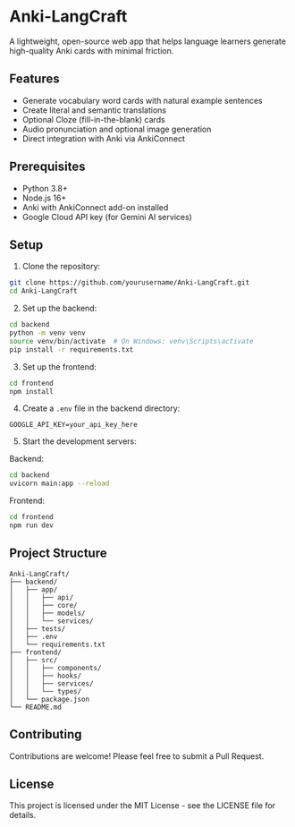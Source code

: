 # Anki-LangCraft

A lightweight, open-source web app that helps language learners generate high-quality Anki cards with minimal friction.

## Features

- Generate vocabulary word cards with natural example sentences
- Create literal and semantic translations
- Optional Cloze (fill-in-the-blank) cards
- Audio pronunciation and optional image generation
- Direct integration with Anki via AnkiConnect

## Prerequisites

- Python 3.8+
- Node.js 16+
- Anki with AnkiConnect add-on installed
- Google Cloud API key (for Gemini AI services)

## Setup

1. Clone the repository:
```bash
git clone https://github.com/yourusername/Anki-LangCraft.git
cd Anki-LangCraft
```

2. Set up the backend:
```bash
cd backend
python -m venv venv
source venv/bin/activate  # On Windows: venv\Scripts\activate
pip install -r requirements.txt
```

3. Set up the frontend:
```bash
cd frontend
npm install
```

4. Create a `.env` file in the backend directory:
```
GOOGLE_API_KEY=your_api_key_here
```

5. Start the development servers:

Backend:
```bash
cd backend
uvicorn main:app --reload
```

Frontend:
```bash
cd frontend
npm run dev
```

## Project Structure

```
Anki-LangCraft/
├── backend/
│   ├── app/
│   │   ├── api/
│   │   ├── core/
│   │   ├── models/
│   │   └── services/
│   ├── tests/
│   ├── .env
│   └── requirements.txt
├── frontend/
│   ├── src/
│   │   ├── components/
│   │   ├── hooks/
│   │   ├── services/
│   │   └── types/
│   └── package.json
└── README.md
```

## Contributing

Contributions are welcome! Please feel free to submit a Pull Request.

## License

This project is licensed under the MIT License - see the LICENSE file for details.
